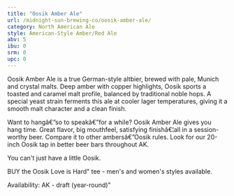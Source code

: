 ```yaml
---
title: "Oosik Amber Ale"
url: /midnight-sun-brewing-co/oosik-amber-ale/
category: North American Ale
style: American-Style Amber/Red Ale
abv: 5
ibu: 0
srm: 0
upc: 0
---
```

Oosik Amber Ale is a true German-style altbier, brewed with pale, Munich and crystal malts. Deep amber with copper highlights, Oosik sports a toasted and caramel malt profile, balanced by traditional noble hops. A special yeast strain ferments this ale at cooler lager temperatures, giving it a smooth malt character and a clean finish. 

Want to hangâ€”so to speakâ€”for a while? Oosik Amber Ale gives you hang time. Great flavor, big mouthfeel, satisfying finishâ€¦all in a session-worthy beer. Compare it to other ambersâ€”Oosik rules. Look for our 20-inch Oosik tap in better beer bars throughout AK. 

You can't just have a little Oosik. 

BUY the Oosik Love is Hard" tee - men's and women's styles available.

Availability:
AK - draft (year-round)"
